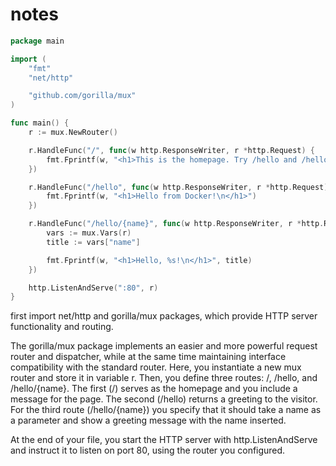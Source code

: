 # notes

```go
package main

import (
    "fmt"
    "net/http"

    "github.com/gorilla/mux"
)

func main() {
    r := mux.NewRouter()

    r.HandleFunc("/", func(w http.ResponseWriter, r *http.Request) {
        fmt.Fprintf(w, "<h1>This is the homepage. Try /hello and /hello/Sammy\n</h1>")
    })

    r.HandleFunc("/hello", func(w http.ResponseWriter, r *http.Request) {
        fmt.Fprintf(w, "<h1>Hello from Docker!\n</h1>")
    })

    r.HandleFunc("/hello/{name}", func(w http.ResponseWriter, r *http.Request) {
        vars := mux.Vars(r)
        title := vars["name"]

        fmt.Fprintf(w, "<h1>Hello, %s!\n</h1>", title)
    })

    http.ListenAndServe(":80", r)
}
```

first import net/http and gorilla/mux packages, which provide HTTP server functionality and routing.

The gorilla/mux package implements an easier and more powerful request router and dispatcher, while at the same time maintaining interface compatibility with the standard router. Here, you instantiate a new mux router and store it in variable r. Then, you define three routes: /, /hello, and /hello/{name}. The first (/) serves as the homepage and you include a message for the page. The second (/hello) returns a greeting to the visitor. For the third route (/hello/{name}) you specify that it should take a name as a parameter and show a greeting message with the name inserted.

At the end of your file, you start the HTTP server with http.ListenAndServe and instruct it to listen on port 80, using the router you configured.
